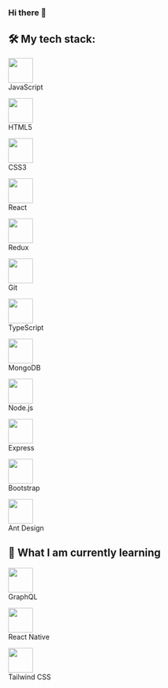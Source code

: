 ### Hi there 👋
<!-- ![Anurag's GitHub stats](https://github-readme-stats.vercel.app/api?username=ElinaKhisamutdinova&hide=contribs,prs&show_icons=true)

[![Top Langs](https://github-readme-stats.vercel.app/api/top-langs/?username=ElinaKhisamutdinova)](https://github.com/anuraghazra/github-readme-stats) -->


<h2>🛠 My tech stack:</h2>
  
 <img style="height:50px; display:flex; justify-content:center"
 src="https://user-images.githubusercontent.com/79336292/136090056-81c8b906-96fc-43e6-8536-aeef1d565141.png" />
  JavaScript 
 
 <img style="height:50px; display:flex; justify-content:center"
 src="https://user-images.githubusercontent.com/79336292/136091026-49c5b6f3-a57f-4ecd-98a9-03dda7fa2fbb.png" />
 HTML5 
 
 <img style="height:50px; display:flex; justify-content:center"
 src="https://user-images.githubusercontent.com/79336292/136091120-46b0e5e2-3932-497e-bc18-f15fe2cc02ea.png" />
 CSS3

 <img style="height:50px; display:flex; justify-content:center"
 src="https://user-images.githubusercontent.com/79336292/136091298-64a6c661-540c-41bc-940b-cc3762646556.png" />
 React
 
 <img style="height:50px; display:flex; justify-content:center"
 src="https://user-images.githubusercontent.com/79336292/136092530-58139fad-161d-416d-8aee-80490ee90c0e.png" />
 Redux
 
 <img style="height:50px; display:flex; justify-content:center"
 src="https://user-images.githubusercontent.com/79336292/136091546-edd4f56a-8170-43e5-a4c5-e27afe5645b4.png" />
 Git 
 
 <img style="height:50px; display:flex; justify-content:center"
 src="https://user-images.githubusercontent.com/79336292/136091638-92e55124-0d41-412a-bcee-23b65684fdc7.png" />
 TypeScript 
 
 <img style="height:50px; display:flex; justify-content:center"
 src="https://user-images.githubusercontent.com/79336292/136091806-7a35b187-fea8-4eb4-a5ee-2d3f9a9e15ee.png" />
 MongoDB
 
 <img style="height:50px; display:flex; justify-content:center"
 src="https://user-images.githubusercontent.com/79336292/136091925-51ed1cd5-5983-42c7-9d81-e17f3361815f.png" />
 Node.js 
 
 <img style="height:50px; display:flex; justify-content:center"
 src="https://user-images.githubusercontent.com/79336292/136092170-e60e8f7a-4826-4026-89b7-df3ad9a5520a.png" />
 Express 
 
 <img style="height:50px; display:flex; justify-content:center"
 src="https://user-images.githubusercontent.com/79336292/136092257-60e42f4c-3563-4723-a5cc-0e630ffeaf29.png" />
 Bootstrap  
 
 <img style="height:50px; display:flex; justify-content:center"
 src="https://user-images.githubusercontent.com/79336292/136092395-917ab8e1-5327-42cb-9d91-d70a462dea82.png" />
 Ant Design  
 
<!--  <img style="height:50px; display:flex; justify-content:center"
 src="" /> -->
    
<h2>📖 What I am currently learning</h2>

<img style="height:50px; display:flex; justify-content:center"
 src="https://user-images.githubusercontent.com/79336292/136093269-3c6c11fa-205c-402f-b22a-f991ef1495af.png" />
GraphQL

 <img style="height:50px; display:flex; justify-content:center"
 src="https://user-images.githubusercontent.com/79336292/136093398-89233d96-252a-452f-a486-2732f7d4ad7f.png" />
React Native

 <img style="height:50px; display:flex; justify-content:center"
 src="https://user-images.githubusercontent.com/79336292/136093478-c44f0a00-1b6e-4c0a-ad35-aec9049b1170.png" />
Tailwind CSS

<!--
**ElinaKhisamutdinova/ElinaKhisamutdinova** is a ✨ _special_ ✨ repository because its `README.md` (this file) appears on your GitHub profile.

Here are some ideas to get you started:

- 🔭 I’m currently working on ...
- 🌱 I’m currently learning ...
- 👯 I’m looking to collaborate on ...
- 🤔 I’m looking for help with ...
- 💬 Ask me about ...
- 📫 How to reach me: ...
- 😄 Pronouns: ...
- ⚡ Fun fact: ...
--> 
